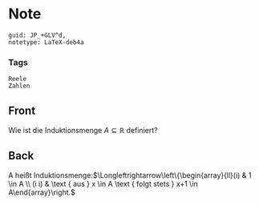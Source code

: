 # Note
```
guid: JP_+GLV^d,
notetype: LaTeX-deb4a
```

### Tags
```
Reele
Zahlen
```

## Front
Wie ist die Induktionsmenge $A \subseteq \mathbb{R}$ definiert?

## Back
A heißt Induktionsmenge:$\Longleftrightarrow\left\{\begin{array}{ll}(i) & 1 \in A \\ (i i) & \text { aus } x \in A \text { folgt stets } x+1 \in A\end{array}\right.$
